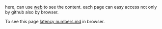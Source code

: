 here, can use [web](https://share.jwint.net/) to see the content. each page can easy access not only by github also by browser.

To see this page [latency numbers.md](https://share.jwint.net/latency%20numbers) in browser.
